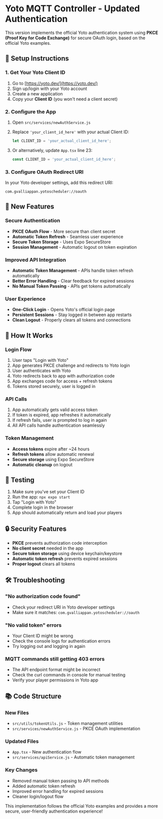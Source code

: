# Yoto MQTT Controller - Updated Authentication

This version implements the official Yoto authentication system using **PKCE (Proof Key for Code Exchange)** for secure OAuth login, based on the official Yoto examples.

## 🔧 Setup Instructions

### 1. Get Your Yoto Client ID

1. Go to [https://yoto.dev/](https://yoto.dev/)
2. Sign up/login with your Yoto account
3. Create a new application
4. Copy your **Client ID** (you won't need a client secret)

### 2. Configure the App

1. Open `src/services/newAuthService.js`
2. Replace `'your_client_id_here'` with your actual Client ID:
   ```javascript
   let CLIENT_ID = 'your_actual_client_id_here';
   ```

3. Or alternatively, update `App.tsx` line 23:
   ```typescript
   const CLIENT_ID = 'your_actual_client_id_here';
   ```

### 3. Configure OAuth Redirect URI

In your Yoto developer settings, add this redirect URI:
```
com.gvalliappan.yotoscheduler://oauth
```

## 🚀 New Features

### Secure Authentication
- **PKCE OAuth Flow** - More secure than client secret
- **Automatic Token Refresh** - Seamless user experience
- **Secure Token Storage** - Uses Expo SecureStore
- **Session Management** - Automatic logout on token expiration

### Improved API Integration
- **Automatic Token Management** - APIs handle token refresh automatically
- **Better Error Handling** - Clear feedback for expired sessions
- **No Manual Token Passing** - APIs get tokens automatically

### User Experience
- **One-Click Login** - Opens Yoto's official login page
- **Persistent Sessions** - Stay logged in between app restarts
- **Clean Logout** - Properly clears all tokens and connections

## 🔄 How It Works

### Login Flow
1. User taps "Login with Yoto"
2. App generates PKCE challenge and redirects to Yoto login
3. User authenticates with Yoto
4. Yoto redirects back to app with authorization code
5. App exchanges code for access + refresh tokens
6. Tokens stored securely, user is logged in

### API Calls
1. App automatically gets valid access token
2. If token is expired, app refreshes it automatically
3. If refresh fails, user is prompted to log in again
4. All API calls handle authentication seamlessly

### Token Management
- **Access tokens** expire after ~24 hours
- **Refresh tokens** allow automatic renewal
- **Secure storage** using Expo SecureStore
- **Automatic cleanup** on logout

## 📱 Testing

1. Make sure you've set your Client ID
2. Run the app: `npx expo start`
3. Tap "Login with Yoto"
4. Complete login in the browser
5. App should automatically return and load your players

## 🔒 Security Features

- **PKCE** prevents authorization code interception
- **No client secret** needed in the app
- **Secure token storage** using device keychain/keystore
- **Automatic token refresh** prevents expired sessions
- **Proper logout** clears all tokens

## 🛠 Troubleshooting

### "No authorization code found"
- Check your redirect URI in Yoto developer settings
- Make sure it matches: `com.gvalliappan.yotoscheduler://oauth`

### "No valid token" errors
- Your Client ID might be wrong
- Check the console logs for authentication errors
- Try logging out and logging in again

### MQTT commands still getting 403 errors
- The API endpoint format might be incorrect
- Check the curl commands in console for manual testing
- Verify your player permissions in Yoto app

## 📚 Code Structure

### New Files
- `src/utils/tokenUtils.js` - Token management utilities
- `src/services/newAuthService.js` - PKCE OAuth implementation

### Updated Files
- `App.tsx` - New authentication flow
- `src/services/apiService.js` - Automatic token management

### Key Changes
- Removed manual token passing to API methods
- Added automatic token refresh
- Improved error handling for expired sessions
- Cleaner login/logout flow

This implementation follows the official Yoto examples and provides a more secure, user-friendly authentication experience!
